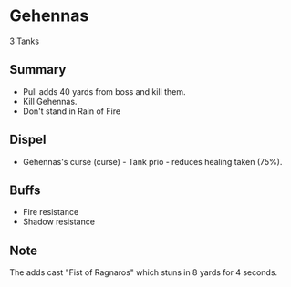 # Gehennas

3 Tanks

## Summary
* Pull adds 40 yards from boss and kill them.
* Kill Gehennas.
* Don't stand in Rain of Fire

## Dispel
* Gehennas's curse (curse) - Tank prio - reduces healing taken (75%).

## Buffs
* Fire resistance
* Shadow resistance

## Note
The adds cast "Fist of Ragnaros" which stuns in 8 yards for 4 seconds.